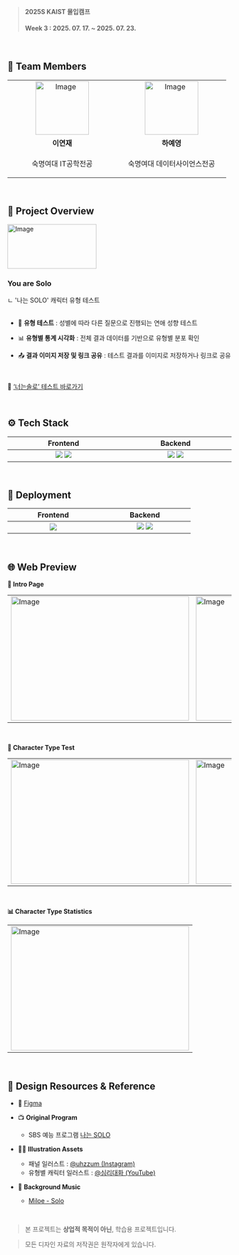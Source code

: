 > <h4>2025S KAIST 몰입캠프</h4>
> <h4>Week 3 : 2025. 07. 17. ~ 2025. 07. 23.</h4>

<br/>

## 👥 Team Members
<table>
    <tr>
      <td align="center" width="230">
        <a href="https://github.com/lyeonj">
          <img width="120" height="120" alt="Image" src="https://github.com/user-attachments/assets/20bb526c-e67b-4704-9182-7f5ed84c194e" />
          <br />
        </a>
      </td>
      <td align="center" width="230">
        <a href="https://github.com/hayeyoung">
          <img width="120" height="120" alt="Image" src="https://github.com/user-attachments/assets/6af905f8-0d22-422f-bae4-7619b414fe81" />
          <br />
        </a>
      </td>
    </tr>
    <tr>
      <td align="center">
        <b>이연재</b>
      </td>
      <td align="center">
        <b>하예영</b>
      </td>
    </tr>
  <tr>
    <td align="center">
      <p>숙명여대 IT공학전공</p>
    </td>
    <td align="center">
      <p>숙명여대 데이터사이언스전공</p>
    </td>
  </tr>
</table>

<br />

## 👀 Project Overview
<img width="200" height="100" alt="Image" src="https://github.com/user-attachments/assets/f2625e4f-f4d9-4053-a2d3-0e6d760b50a1" />

<h3>You are Solo</h3>
ㄴ '나는 SOLO' 캐릭터 유형 테스트

<br/>
<br/>

- 📝 **유형 테스트** : 성별에 따라 다른 질문으로 진행되는 연애 성향 테스트
  
- 📊 **유형별 통계 시각화** : 전체 결과 데이터를 기반으로 유형별 분포 확인
  
- 📤 **결과 이미지 저장 및 링크 공유** : 테스트 결과를 이미지로 저장하거나 링크로 공유

<br/>

📌 [‘너는솔로’ 테스트 바로가기](https://you-are-solo.netlify.app/)

<br/>

## ⚙ Tech Stack
<table>
  <thead>
    <tr>
      <th>Frontend</th>
      <th>Backend</th>
    </tr>
  </thead>
  <tbody>
    <tr>
      <td align="center" width="250">
        <img src="https://img.shields.io/badge/React.js-61DAFB?style=flat-square&logo=React&logoColor=black"/>
        <img src="https://img.shields.io/badge/Styled--components-DB7093?style=flat-square&logo=styled-components&logoColor=white"/>
      </td>
      <td align="center" width="250">
        <img src="https://img.shields.io/badge/Node.js-339933?style=flat-square&logo=Node.js&logoColor=white"/>
        <img src="https://img.shields.io/badge/Express-000000?style=flat-square&logo=Express&logoColor=white"/>
      </td>
    </tr>
  </tbody>
</table>

<br />

## 🚀 Deployment
<table>
  <thead>
    <tr>
      <th>Frontend</th>
      <th>Backend</th>
    </tr>
  </thead>
  <tbody>
    <tr>
      <td align="center" width="190">
        <img src="https://img.shields.io/badge/Netlify-00C7B7?style=flat-square&logo=Netlify&logoColor=white"/>
      </td>
      <td align="center" width="190">
        <img src="https://img.shields.io/badge/Amazon_EC2-FF9900?style=flat-square&logo=amazon&logoColor=white"/>
        <img src="https://img.shields.io/badge/DuckDNS-FFAA00?style=flat-square&logo=duckduckgo&logoColor=black"/>
      </td>
    </tr>
  </tbody>
</table>

<br />

## 🌐 Web Preview
**👤 Intro Page**
<table>
    <tr>
        <td>
            <img width="400" height="279" alt="Image" src="https://github.com/user-attachments/assets/439ffb40-4acc-4cd4-b2e7-2b40aa4e8365" />
        </td>
        <td>
            <img width="400" height="279" alt="Image" src="https://github.com/user-attachments/assets/a4f5e405-2b3c-45fe-bdd4-724f24f354e3" />
        </td>
    </tr>
</table>

<br/>

**📝 Character Type Test**
<table>
    <tr>
        <td>
            <img width="400" height="279" alt="Image" src="https://github.com/user-attachments/assets/9745bb8e-1433-4880-8fc8-087122dec958" />
        </td>
        <td>
            <img width="400" height="279" alt="Image" src="https://github.com/user-attachments/assets/24ec9004-06ac-4026-b7ba-dd2d244eebc3" />
        </td>
    </tr>
</table>

<br/>

**📊 Character Type Statistics**
<table>
    <tr>
        <td>
          <img width="400" height="279" alt="Image" src="https://github.com/user-attachments/assets/c5eac920-293c-44c5-ac19-ea555722f1f6" />
        </td>
    </tr>
</table>

<br />

## 🔗 Design Resources & Reference
- 🎨 <a href="https://www.figma.com/design/XGNTSA8qW6kh5anBZjMDqB/2025S-Madcamp-Week-3---youaresolo?node-id=0-1&t=jYDQnY9z9DIwwKhp-1" target="_blank">Figma</a>

- 📺 **Original Program**
  - SBS 예능 프로그램 [나는 SOLO](https://programs.sbs.co.kr/plus/iamsolo/main)

- 🧑‍🎨 **Illustration Assets**
  - 패널 일러스트 : [@uhzzum (Instagram)](https://www.instagram.com/uhzzum/)
  - 유형별 캐릭터 일러스트 : [@심리대화 (YouTube)](https://www.youtube.com/@%EC%8B%AC%EB%A6%AC%EB%8C%80%ED%99%94)
- 🎵 **Background Music**
  - [Miloe - Solo](https://youtu.be/MyD8A3tFyVg?feature=shared)

<br />

> 본 프로젝트는 **상업적 목적이 아닌**, 학습용 프로젝트입니다.

> 모든 디자인 자료의 저작권은 원작자에게 있습니다.
